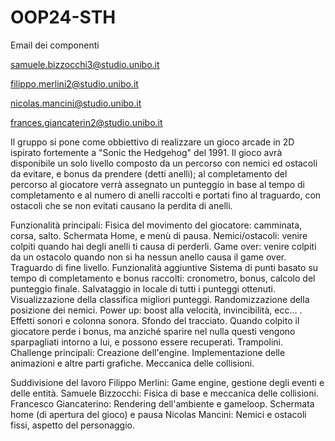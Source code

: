 # OOP24-STH
Email dei componenti

samuele.bizzocchi3@studio.unibo.it

filippo.merlini2@studio.unibo.it

nicolas.mancini@studio.unibo.it

frances.giancaterin2@studio.unibo.it

Il gruppo si pone come obbiettivo di realizzare un gioco arcade in 2D ispirato fortemente a "Sonic the Hedgehog" del 1991. Il gioco avrà disponibile un solo livello composto da un percorso con nemici ed ostacoli da evitare, e bonus da prendere (detti anelli); al completamento del percorso al giocatore verrà assegnato un punteggio in base al tempo di completamento e al numero di anelli raccolti e portati fino al traguardo, con ostacoli che se non evitati causano la perdita di anelli.

Funzionalità principali:
Fisica del movimento del giocatore: camminata, corsa, salto.
Schermata Home, e menù di pausa.
Nemici/ostacoli: venire colpiti quando hai degli anelli ti causa di perderli.
Game over: venire colpiti da un ostacolo quando non si ha nessun anello causa il game over.
Traguardo di fine livello.
Funzionalità aggiuntive
Sistema di punti basato su tempo di completamento e bonus raccolti: cronometro, bonus, calcolo del punteggio finale. Salvataggio in locale di tutti i punteggi ottenuti.
Visualizzazione della classifica migliori punteggi.
Randomizzazione della posizione dei nemici.
Power up: boost alla velocità, invincibilità, ecc… .
Effetti sonori e colonna sonora.
Sfondo del tracciato.
Quando colpito il giocatore perde i bonus, ma anziché sparire nel nulla questi vengono sparpagliati intorno a lui, e possono essere recuperati.
Trampolini.
Challenge principali:
Creazione dell'engine.
Implementazione delle animazioni e altre parti grafiche.
Meccanica delle collisioni.

Suddivisione del lavoro
Filippo Merlini: Game engine, gestione degli eventi e delle entità.
Samuele Bizzocchi: Fisica di base e meccanica delle collisioni.
Francesco Giancaterino: Rendering dell'ambiente e gameloop. Schermata home (di apertura del gioco) e pausa
Nicolas Mancini: Nemici e ostacoli fissi, aspetto del personaggio.
